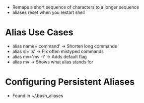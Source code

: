 - Remaps a short sequence of characters to a longer sequence
- aliases reset when you restart shell

# Alias Use Cases
- alias name='command' -> Shorten long commands
- alias sl='ls' -> Fix often mistyped commands
- alias mv='mv -i' -> Adds default flag
- alias mv -> Shows what alias stands for

# Configuring Persistent Aliases
- Found in ~/.bash_aliases
